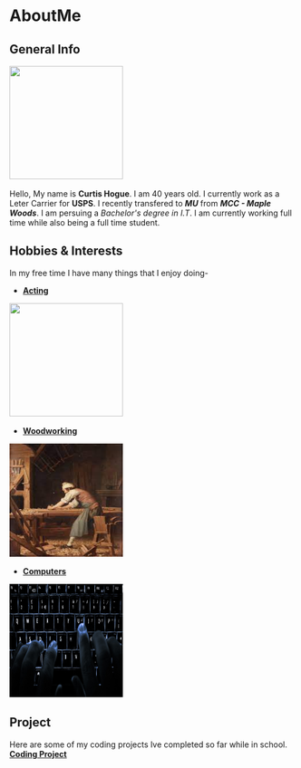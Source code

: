 # AboutMe

## General Info   

<img src="https://user-images.githubusercontent.com/89314862/138538487-47e0cc3c-31ad-44d8-a452-9de30e55c2d1.jpg" width="200" height="200">  

Hello, My name is **Curtis Hogue**. I am 40 years old. I currently
work as a Leter Carrier for **USPS**. I recently transfered to **_MU_** from **_MCC - Maple Woods_**.
I am persuing a _Bachelor's degree in I.T_. I am currently working full time while also being a full time student.

## Hobbies & Interests
 In my free time I have many things that I enjoy doing-
  + [**Acting**](Acting)
  
  <img src="https://upload.wikimedia.org/wikipedia/commons/thumb/4/4e/Bernhardt_Hamlet2.jpg/800px-Bernhardt_Hamlet2.jpg" width="200" height="200">
  
  + [**Woodworking**](Woodworking)

<img src="Images/Woodworking.jpg" width="200" height="200">

  + [**Computers**](Computers)

<img src="Images/Backlit_keyboard.jpg" width="200" height="200">

## Project

Here are some of my coding projects Ive completed so far while in school.
 [**Coding Project**](CodingProjects)
 
